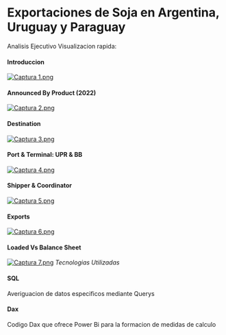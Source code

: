 # Exportaciones de Soja en Argentina, Uruguay y Paraguay
Analisis Ejecutivo 
Visualizacion rapida:
#### Introduccion 
[![Captura 1.png](https://i.imgur.com/pOmgZPi.png)](https://i.imgur.com/pOmgZPi.png)
#### Announced By Product (2022)
[![Captura 2.png](https://i.imgur.com/jg9q2cS.png)](https://i.imgur.com/jg9q2cS.png)
#### Destination
[![Captura 3.png](https://i.imgur.com/fstkoW6.png)](https://i.imgur.com/fstkoW6.png)
#### Port & Terminal: UPR & BB
[![Captura 4.png](https://i.imgur.com/UZ1NYLx.png)](https://i.imgur.com/UZ1NYLx.png)
#### Shipper & Coordinator
[![Captura 5.png](https://i.imgur.com/AK3eNMg.png)](https://i.imgur.com/AK3eNMg.png)
#### Exports
[![Captura 6.png](https://i.imgur.com/mqcGksE.png)](https://i.imgur.com/mqcGksE.png)
#### Loaded Vs Balance Sheet
[![Captura 7.png](https://i.imgur.com/91rtJsi.png)](https://i.imgur.com/91rtJsi.png)
*Tecnologias Utilizadas* 
#### SQL
Averiguacion de datos especificos mediante Querys
#### Dax 
Codigo Dax que ofrece Power Bi para la formacion de medidas de calculo